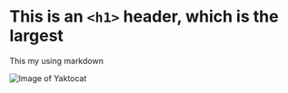 # This is an `<h1>` header, which is the largest

This my using markdown

![Image of Yaktocat](https://octodex.github.com/images/yaktocat.png)
